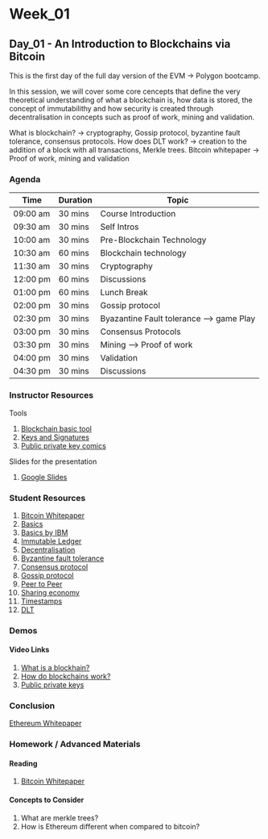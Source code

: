 # Week_01
## Day_01 - An Introduction to Blockchains via Bitcoin

This is the first day of the full day version of the EVM → Polygon bootcamp.

In this session, we will cover some core cencepts that define the very theoretical understanding of what a blockchain is, how data is stored, the concept of immutabilithy and how security is created through decentralisation in concepts such as proof of work, mining and validation.

What is blockchain? → cryptography, Gossip protocol, byzantine fault tolerance, consensus protocols.
How does DLT work? → creation to the addition of a block with all transactions, Merkle trees.
Bitcoin whitepaper → Proof of work, mining and validation

### Agenda

| Time | Duration | Topic |
| --- | --- | --- |
| 09:00 am | 30 mins | Course Introduction | 
| 09:30 am | 30 mins | Self Intros |
| 10:00 am | 30 mins | Pre-Blockchain Technology |
| 10:30 am | 60 mins | Blockchain technology |
| 11:30 am | 30 mins | Cryptography |
| 12:00 pm | 60 mins | Discussions  |
| 01:00 pm | 60 mins | Lunch Break |
| 02:00 pm | 30 mins | Gossip protocol |
| 02:30 pm | 30 mins | Byazantine Fault tolerance --> game Play |
| 03:00 pm | 30 mins | Consensus Protocols |
| 03:30 pm | 30 mins | Mining --> Proof of work |
| 04:00 pm | 30 mins | Validation |
| 04:30 pm | 30 mins | Discussions |

### Instructor Resources

Tools
1. [Blockchain basic tool](https://tools.superdatascience.com/blockchain/hash/)
2. [Keys and Signatures](https://tools.superdatascience.com/blockchain/public-private-keys/signatures)
3. [Public private key comics](https://howhttps.works/why-do-we-need-https/)

Slides for the presentation
1. [Google Slides](https://docs.google.com/presentation/d/162qtmtSvvfhRPaTtIzukSY00-WjMDhoPja5aYcLEg7o/edit?usp=sharing)


### Student Resources

1. [Bitcoin Whitepaper](https://blockchainlab.com/pdf/bitcoin.pdf)
2. [Basics](https://coingeek.com/bitcoin101/blockchain-basics-key-things-to-know-as-a-beginner/)
3. [Basics by IBM](https://www.ibm.com/uk-en/topics/what-is-blockchain)
4. [Immutable Ledger](https://medium.com/cryptoeconomics-australia/the-blockchain-economy-a-beginners-guide-to-institutional-cryptoeconomics-64bf2f2beec4)
5. [Decentralisation](https://medium.com/@VitalikButerin/the-meaning-of-decentralization-a0c92b76a274)
6. [Byzantine fault tolerance](https://medium.com/loom-network/understanding-blockchain-fundamentals-part-1-byzantine-fault-tolerance-245f46fe8419)
7. [Consensus protocol](https://www.coindesk.com/markets/2017/03/04/a-short-guide-to-blockchain-consensus-protocols/)
8. [Gossip protocol](https://en.wikipedia.org/wiki/Gossip_protocol#:~:text=A%20gossip%20protocol%20or%20epidemic,all%20members%20of%20a%20group.)
9. [Peer to Peer](https://en.wikipedia.org/wiki/Peer-to-peer)
10. [Sharing economy](https://en.wikipedia.org/wiki/Sharing_economy)
11. [Timestamps](https://en.wikipedia.org/wiki/Timestamp)
12. [DLT](https://www.techtarget.com/searchcio/definition/distributed-ledger#:~:text=Distributed%20ledger%20technology%20(DLT)%20is,data%20store%20or%20administration%20functionality.)

### Demos

#### Video Links
1. [What is a blockhain?](https://www.youtube.com/watch?v=SSo_EIwHSd4)
2. [How do blockchains work?](https://www.youtube.com/watch?v=kHybf1aC-jE)
3. [Public private keys](https://www.youtube.com/watch?v=p_LWJgTBIFs)


### Conclusion

[Ethereum Whitepaper](https://ethereum.org/en/whitepaper/)

### Homework / Advanced Materials

#### Reading

1. [Bitcoin Whitepaper](https://blockchainlab.com/pdf/bitcoin.pdf)

#### Concepts to Consider

1. What are merkle trees?
2. How is Ethereum different when compared to bitcoin?
